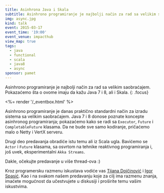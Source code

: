```yaml
---
title: Asinhrona Java i Skala
subtitle: Asinhrono programiranje je najbolji način za rad sa velikim saobraćajem
img: async.jpg
kind: talk
event: 2015-03-17
event_time: '19:00'
event_venue: impacthub
view_map: true
tags:
  - java
  - functional
  - scala
  - java8
  - async
sponsor: pamet
---
```


Asinhrono programiranje je najbolji način za rad sa velikim saobraćajem.
Pokazaćemo šta o ovome imaju da kažu Java 7 i 8, ali i Skala.
{: .focus}

<%= render '/_eventbox.html' %>

Asinhrono programiranje je danas praktično standardni način za izradu sistema sa
velikim saobraćajem. Java 7 i 8 donose poznate koncepte asinhronog
programiranja; pokazaćemo kako se radi sa `Executor`, `Future` i `CompletableFuture`
klasama. Da ne bude sve samo kodiranje, pričaćemo malo o Netty i VertX serveru.

Drugi deo predavanja obradiće istu temu ali iz Scala ugla. Bavićemo se `Actor` i
`Future` klasama, sa osvrtom na tehnike reaktivnog programiranja i, još uvek,
eksperimentalni `Akka Streams`.

Dakle, očekujte predavanje u više thread-ova :)

Kroz programersku razmenu iskustava vodiće vas [Tijana Dojčinović](http://rs.linkedin.com/pub/tijana-doj%C4%8Dinovi%C4%87/11/249/712) i [Igor Spasić](https://github.com/igorspasic).
Kao i na svakom našem predavanju koje za cilj ima razmenu znanja, imaćete
mogućnost da učestvujete u diskusiji i proširite temu vašim iskustvima.

